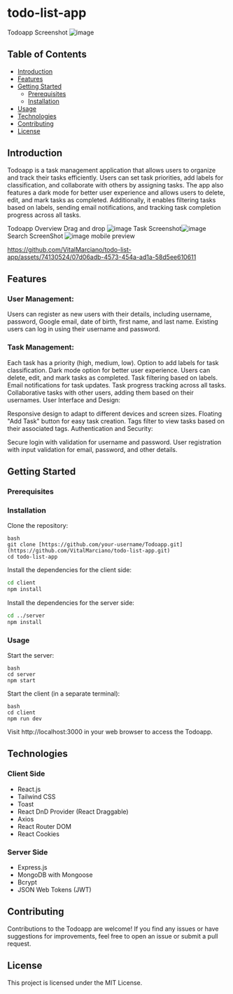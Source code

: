 # todo-list-app

Todoapp Screenshot ![image](https://github.com/VitalMarciano/todo-list-app/assets/74130524/38c40d7d-79d0-4649-802d-b45d1a783336)

## Table of Contents

- [Introduction](#introduction)
- [Features](#features)
- [Getting Started](#getting-started)
  - [Prerequisites](#prerequisites)
  - [Installation](#installation)
- [Usage](#usage)
- [Technologies](#technologies)
- [Contributing](#contributing)
- [License](#license)
## Introduction
Todoapp is a task management application that allows users to organize and track their tasks efficiently. Users can set task priorities, add labels for classification, and collaborate with others by assigning tasks. The app also features a dark mode for better user experience and allows users to delete, edit, and mark tasks as completed. Additionally, it enables filtering tasks based on labels, sending email notifications, and tracking task completion progress across all tasks.

Todoapp Overview 
Drag and drop ![image](https://github.com/VitalMarciano/todo-list-app/assets/74130524/1687d4c1-a764-48cf-a5df-66efcae84a0b)
Task Screenshot![image](https://github.com/VitalMarciano/todo-list-app/assets/74130524/6a23117d-2126-4a0c-9bc5-d37109a00bf4)
Search ScreenShot ![image](https://github.com/VitalMarciano/todo-list-app/assets/74130524/af2c4e86-84ba-44a7-a8ca-d23225ec3c1f)
mobile preview 

https://github.com/VitalMarciano/todo-list-app/assets/74130524/07d06adb-4573-454a-ad1a-58d5ee610611



## Features
### User Management:

Users can register as new users with their details, including username, password, Google email, date of birth, first name, and last name.
Existing users can log in using their username and password.
### Task Management:

Each task has a priority (high, medium, low).
Option to add labels for task classification.
Dark mode option for better user experience.
Users can delete, edit, and mark tasks as completed.
Task filtering based on labels.
Email notifications for task updates.
Task progress tracking across all tasks.
Collaborative tasks with other users, adding them based on their usernames.
User Interface and Design:

Responsive design to adapt to different devices and screen sizes.
Floating "Add Task" button for easy task creation.
Tags filter to view tasks based on their associated tags.
Authentication and Security:

Secure login with validation for username and password.
User registration with input validation for email, password, and other details.
## Getting Started
### Prerequisites

### Installation
Clone the repository:
```
bash
git clone [https://github.com/your-username/Todoapp.git](https://github.com/VitalMarciano/todo-list-app.git)
cd todo-list-app
```
Install the dependencies for the client side:

```bash
cd client
npm install
```
Install the dependencies for the server side:

```bash
cd ../server
npm install
```
### Usage
Start the server:
```
bash
cd server
npm start
```

Start the client (in a separate terminal):
```
bash
cd client
npm run dev
```
Visit http://localhost:3000 in your web browser to access the Todoapp.

## Technologies
### Client Side
- React.js
- Tailwind CSS
- Toast
- React DnD Provider (React Draggable)
- Axios
- React Router DOM
- React Cookies

### Server Side
- Express.js
- MongoDB with Mongoose
- Bcrypt
- JSON Web Tokens (JWT)

## Contributing
Contributions to the Todoapp are welcome! If you find any issues or have suggestions for improvements, feel free to open an issue or submit a pull request.

##  License
This project is licensed under the MIT License.
